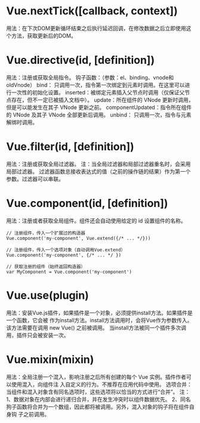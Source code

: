 <!--
 * @Author: xwen
 * @Date: 2020-05-27 10:44:52
 * @LastEditTime: 2020-05-27 11:33:32
 * @LastEditors: xwen
 * @Description: 
--> 
# Vue.nextTick([callback, context])
用法：在下次DOM更新循环结束之后执行延迟回调，在修改数据之后立即使用这个方法，获取更新后的DOM。

# Vue.directive(id, [definition])
用法：注册或获取全局指令。
钩子函数：（参数：el、binding、vnode和oldVnode）
  bind： 只调用一次，指令第一次绑定到元素时调用。在这里可以进行一次性的初始化设置。
  inserted：被绑定元素插入父节点时调用（仅保证父节点存在，但不一定已被插入文档中）。
  update：所在组件的 VNode 更新时调用，但是可以能发生在其子 VNode 更新之前。
  componentUpdated：指令所在组件的 VNode 及其子 VNode 全部更新后调用。
  unbind： 只调用一次，指令与元素解绑时调用。

# Vue.filter(id, [definition])
用法：注册或获取全局过滤器。
注：当全局过滤器和局部过滤器重名时，会采用局部过滤器。
过滤器函数总接收表达式的值（之前的操作链的结果）作为第一个参数。过滤器可以串联。

# Vue.component(id, [definition])
用法：注册或者获取全局组件。组件还会自动使用给定的 id 设置组件的名称。
```
// 注册组件，传入一个扩展过的构造器
Vue.component('my-component', Vue.extend({/* ... */}))

// 注册组件，传入一个选项对象（自动调用Vue.extend）
Vue.component('my-component', {/* ... */ })

// 获取注册的组件（始终返回构造器）
var MyComponent = Vue.component('my-component')
```

# Vue.use(plugin)
用法：安装Vue.js插件，如果插件是一个对象，必须提供install方法。如果插件是一个函数，它会被
作为install方法。install方法调用时，会将Vue作为参数传入。
该方法需要在调用 new Vue() 之前被调用。
当install方法被同一个插件多次调用，插件只会被安装一次。

# Vue.mixin(mixin)
用法：全局注册一个混入，影响注册之后所有创建的每个 Vue 实例。插件作者可以使用混入，向组件注
入自定义的行为。不推荐在应用代码中使用。
  选项合并：
    当组件和混入对象含有同名选项时，这些选项将以恰当的方式进行“合并”。
    注：1、数据对象在内部会进行递归合并，并在发生冲突时以组件数据优先。
        2、同名狗子函数将合并为一个数组，因此都将被调用。另外，混入对象的钩子将在组件自身钩
        子之前调用。